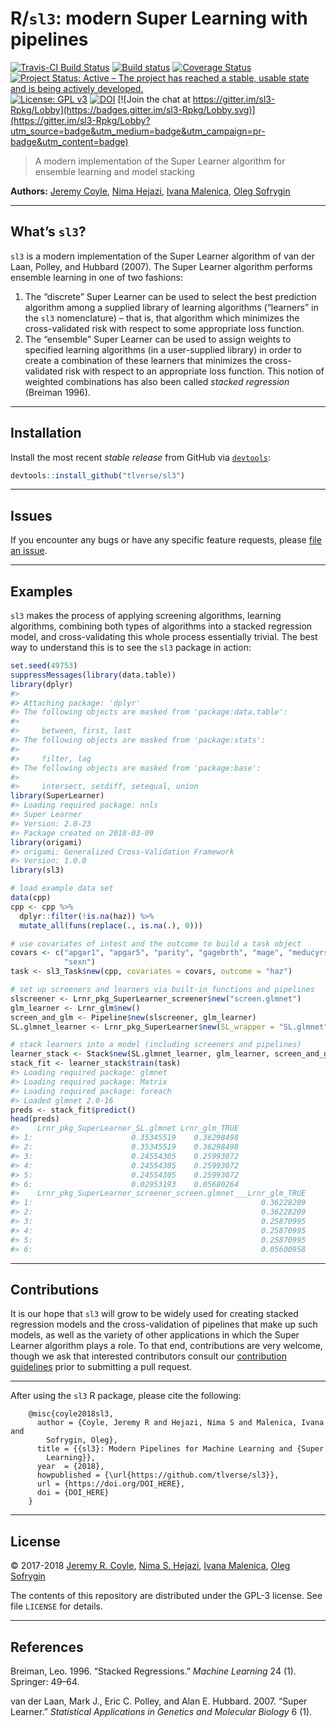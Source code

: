 
<!-- README.md is generated from README.Rmd. Please edit that file -->

# R/`sl3`: modern Super Learning with pipelines

[![Travis-CI Build
Status](https://travis-ci.org/tlverse/sl3.svg?branch=master)](https://travis-ci.org/tlverse/sl3)
[![Build
status](https://ci.appveyor.com/api/projects/status/25reu5wdhrwj9qgy?svg=true)](https://ci.appveyor.com/project/jeremyrcoyle/sl3)
[![Coverage
Status](https://img.shields.io/codecov/c/github/jeremyrcoyle/sl3/master.svg)](https://codecov.io/github/jeremyrcoyle/sl3?branch=master)
[![Project Status: Active – The project has reached a stable, usable
state and is being actively
developed.](https://www.repostatus.org/badges/latest/active.svg)](https://www.repostatus.org/#active)
[![License: GPL
v3](https://img.shields.io/badge/License-GPL%20v3-blue.svg)](http://www.gnu.org/licenses/gpl-3.0)
[![DOI](https://zenodo.org/badge/DOI/10.5281/zenodo.1342294.svg)](https://doi.org/10.5281/zenodo.1342294)
[![Join the chat at
https://gitter.im/sl3-Rpkg/Lobby](https://badges.gitter.im/sl3-Rpkg/Lobby.svg)](https://gitter.im/sl3-Rpkg/Lobby?utm_source=badge&utm_medium=badge&utm_campaign=pr-badge&utm_content=badge)

> A modern implementation of the Super Learner algorithm for ensemble
> learning and model stacking

**Authors:** [Jeremy Coyle](https://github.com/jeremyrcoyle), [Nima
Hejazi](https://github.com/nhejazi), [Ivana
Malenica](https://github.com/podTockom), [Oleg
Sofrygin](https://github.com/osofr)

-----

## What’s `sl3`?

`sl3` is a modern implementation of the Super Learner algorithm of van
der Laan, Polley, and Hubbard (2007). The Super Learner algorithm
performs ensemble learning in one of two fashions:

1.  The “discrete” Super Learner can be used to select the best
    prediction algorithm among a supplied library of learning algorithms
    (“learners” in the `sl3` nomenclature) – that is, that algorithm
    which minimizes the cross-validated risk with respect to some
    appropriate loss function.
2.  The “ensemble” Super Learner can be used to assign weights to
    specified learning algorithms (in a user-supplied library) in order
    to create a combination of these learners that minimizes the
    cross-validated risk with respect to an appropriate loss function.
    This notion of weighted combinations has also been called *stacked
    regression* (Breiman 1996).

-----

## Installation

<!--
For standard use, we recommend installing the package from
[CRAN](https://cran.r-project.org/) via


```r
install.packages("sl3")
```
-->

Install the most recent *stable release* from GitHub via
[`devtools`](https://www.rstudio.com/products/rpackages/devtools/):

``` r
devtools::install_github("tlverse/sl3")
```

-----

## Issues

If you encounter any bugs or have any specific feature requests, please
[file an issue](https://github.com/tlverse/sl3/issues).

-----

## Examples

`sl3` makes the process of applying screening algorithms, learning
algorithms, combining both types of algorithms into a stacked regression
model, and cross-validating this whole process essentially trivial. The
best way to understand this is to see the `sl3` package in action:

``` r
set.seed(49753)
suppressMessages(library(data.table))
library(dplyr)
#> 
#> Attaching package: 'dplyr'
#> The following objects are masked from 'package:data.table':
#> 
#>     between, first, last
#> The following objects are masked from 'package:stats':
#> 
#>     filter, lag
#> The following objects are masked from 'package:base':
#> 
#>     intersect, setdiff, setequal, union
library(SuperLearner)
#> Loading required package: nnls
#> Super Learner
#> Version: 2.0-23
#> Package created on 2018-03-09
library(origami)
#> origami: Generalized Cross-Validation Framework
#> Version: 1.0.0
library(sl3)

# load example data set
data(cpp)
cpp <- cpp %>%
  dplyr::filter(!is.na(haz)) %>%
  mutate_all(funs(replace(., is.na(.), 0)))

# use covariates of intest and the outcome to build a task object
covars <- c("apgar1", "apgar5", "parity", "gagebrth", "mage", "meducyrs",
            "sexn")
task <- sl3_Task$new(cpp, covariates = covars, outcome = "haz")

# set up screeners and learners via built-in functions and pipelines
slscreener <- Lrnr_pkg_SuperLearner_screener$new("screen.glmnet")
glm_learner <- Lrnr_glm$new()
screen_and_glm <- Pipeline$new(slscreener, glm_learner)
SL.glmnet_learner <- Lrnr_pkg_SuperLearner$new(SL_wrapper = "SL.glmnet")

# stack learners into a model (including screeners and pipelines)
learner_stack <- Stack$new(SL.glmnet_learner, glm_learner, screen_and_glm)
stack_fit <- learner_stack$train(task)
#> Loading required package: glmnet
#> Loading required package: Matrix
#> Loading required package: foreach
#> Loaded glmnet 2.0-16
preds <- stack_fit$predict()
head(preds)
#>    Lrnr_pkg_SuperLearner_SL.glmnet Lrnr_glm_TRUE
#> 1:                      0.35345519    0.36298498
#> 2:                      0.35345519    0.36298498
#> 3:                      0.24554305    0.25993072
#> 4:                      0.24554305    0.25993072
#> 5:                      0.24554305    0.25993072
#> 6:                      0.02953193    0.05680264
#>    Lrnr_pkg_SuperLearner_screener_screen.glmnet___Lrnr_glm_TRUE
#> 1:                                                   0.36228209
#> 2:                                                   0.36228209
#> 3:                                                   0.25870995
#> 4:                                                   0.25870995
#> 5:                                                   0.25870995
#> 6:                                                   0.05600958
```

-----

## Contributions

It is our hope that `sl3` will grow to be widely used for creating
stacked regression models and the cross-validation of pipelines that
make up such models, as well as the variety of other applications in
which the Super Learner algorithm plays a role. To that end,
contributions are very welcome, though we ask that interested
contributors consult our [contribution
guidelines](https://github.com/jeremyrcoyle/sl3/blob/master/CONTRIBUTING.md)
prior to submitting a pull request.

-----

After using the `sl3` R package, please cite the following:

``` 
    @misc{coyle2018sl3,
      author = {Coyle, Jeremy R and Hejazi, Nima S and Malenica, Ivana and
        Sofrygin, Oleg},
      title = {{sl3}: Modern Pipelines for Machine Learning and {Super
        Learning}},
      year  = {2018},
      howpublished = {\url{https://github.com/tlverse/sl3}},
      url = {https://doi.org/DOI_HERE},
      doi = {DOI_HERE}
    }
```

-----

## License

© 2017-2018 [Jeremy R. Coyle](https://github.com/jeremyrcoyle), [Nima S.
Hejazi](https://github.com/nhejazi), [Ivana
Malenica](https://github.com/podTockom), [Oleg
Sofrygin](https://github.com/osofr)

The contents of this repository are distributed under the GPL-3 license.
See file `LICENSE` for details.

-----

## References

<div id="refs" class="references">

<div id="ref-breiman1996stacked">

Breiman, Leo. 1996. “Stacked Regressions.” *Machine Learning* 24 (1).
Springer: 49–64.

</div>

<div id="ref-vdl2007super">

van der Laan, Mark J., Eric C. Polley, and Alan E. Hubbard. 2007. “Super
Learner.” *Statistical Applications in Genetics and Molecular Biology* 6
(1).

</div>

</div>
